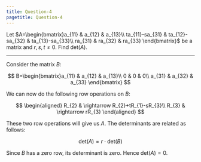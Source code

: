 ```yaml
---
title: Question-4
pagetitle: Question-4
---
```


Let $A=\begin{bmatrix}a_{11} & a_{12} & a_{13}\\
ta_{11}-sa_{31} & ta_{12}-sa_{32} & ta_{13}-sa_{33}\\
ra_{31} & ra_{32} & ra_{33}
\end{bmatrix}$ be a matrix and $r,s,t\neq0$. Find $\text{det}(A)$.

------------------------------------------------------------------------

Consider the matrix $B$:

$$
B=\begin{bmatrix}a_{11} & a_{12} & a_{13}\\
0 & 0 & 0\\
a_{31} & a_{32} & a_{33}
\end{bmatrix}
$$


We can now do the following row operations on $B$:

$$
\begin{aligned}
R_{2} & \rightarrow R_{2}+tR_{1}-sR_{3}\\
R_{3} & \rightarrow rR_{3}
\end{aligned}
$$


These two row operations will give us $A$. The determinants are related as follows:

$$
\text{det}(A)=r\cdot\text{det}(B)
$$


Since $B$ has a zero row, its determinant is zero. Hence $\text{det}(A)=0$.

